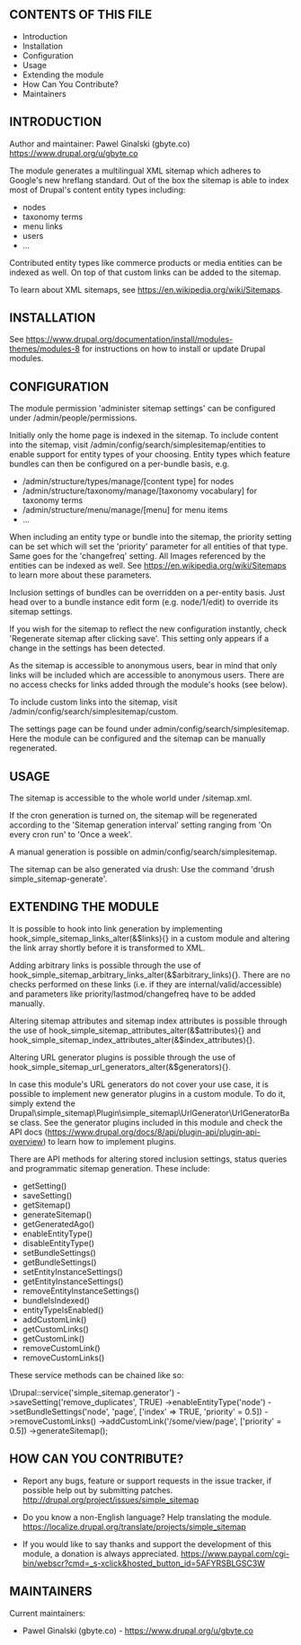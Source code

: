 CONTENTS OF THIS FILE
---------------------

 * Introduction
 * Installation
 * Configuration
 * Usage
 * Extending the module
 * How Can You Contribute?
 * Maintainers


INTRODUCTION
------------

Author and maintainer: Pawel Ginalski (gbyte.co) https://www.drupal.org/u/gbyte.co

The module generates a multilingual XML sitemap which adheres to Google's new
hreflang standard. Out of the box the sitemap is able to index most of Drupal's
content entity types including:

 * nodes
 * taxonomy terms
 * menu links
 * users
 * ...

Contributed entity types like commerce products or media entities can be indexed
as well. On top of that custom links can be added to the sitemap.

To learn about XML sitemaps, see https://en.wikipedia.org/wiki/Sitemaps.


INSTALLATION
------------

See https://www.drupal.org/documentation/install/modules-themes/modules-8
for instructions on how to install or update Drupal modules.


CONFIGURATION
-------------

The module permission 'administer sitemap settings' can be configured under
/admin/people/permissions.

Initially only the home page is indexed in the sitemap. To include content into
the sitemap, visit /admin/config/search/simplesitemap/entities to enable support
for entity types of your choosing. Entity types which feature bundles can then
be configured on a per-bundle basis, e.g.

 * /admin/structure/types/manage/[content type] for nodes
 * /admin/structure/taxonomy/manage/[taxonomy vocabulary] for taxonomy terms
 * /admin/structure/menu/manage/[menu] for menu items
 * ...

When including an entity type or bundle into the sitemap, the priority setting
can be set which will set the 'priority' parameter for all entities of that
type. Same goes for the 'changefreq' setting. All Images referenced by the
entities can be indexed as well. See https://en.wikipedia.org/wiki/Sitemaps to
learn more about these parameters.

Inclusion settings of bundles can be overridden on a per-entity
basis. Just head over to a bundle instance edit form (e.g. node/1/edit) to
override its sitemap settings.

If you wish for the sitemap to reflect the new configuration instantly, check
'Regenerate sitemap after clicking save'. This setting only appears if a change
in the settings has been detected.

As the sitemap is accessible to anonymous users, bear in mind that only links
will be included which are accessible to anonymous users. There are no access
checks for links added through the module's hooks (see below).

To include custom links into the sitemap, visit
/admin/config/search/simplesitemap/custom.

The settings page can be found under admin/config/search/simplesitemap.
Here the module can be configured and the sitemap can be manually regenerated.


USAGE
-----

The sitemap is accessible to the whole world under /sitemap.xml.

If the cron generation is turned on, the sitemap will be regenerated according
to the 'Sitemap generation interval' setting ranging from 'On every cron run' to
'Once a week'.

A manual generation is possible on admin/config/search/simplesitemap.

The sitemap can be also generated via drush: Use the command
'drush simple_sitemap-generate'.


EXTENDING THE MODULE
--------------------

It is possible to hook into link generation by implementing
hook_simple_sitemap_links_alter(&$links){} in a custom module and altering the
link array shortly before it is transformed to XML.

Adding arbitrary links is possible through the use of
hook_simple_sitemap_arbitrary_links_alter(&$arbitrary_links){}. There are no
checks performed on these links (i.e. if they are internal/valid/accessible)
and parameters like priority/lastmod/changefreq have to be added manually.

Altering sitemap attributes and sitemap index attributes is possible through the
use of hook_simple_sitemap_attributes_alter(&$attributes){} and
hook_simple_sitemap_index_attributes_alter(&$index_attributes){}.

Altering URL generator plugins is possible through
the use of hook_simple_sitemap_url_generators_alter(&$generators){}.

In case this module's URL generators do not cover your use case, it is possible
to implement new generator plugins in a custom module. To do it, simply extend
the Drupal\simple_sitemap\Plugin\simple_sitemap\UrlGenerator\UrlGeneratorBase
class. See the generator plugins included in this module and check the API docs
(https://www.drupal.org/docs/8/api/plugin-api/plugin-api-overview) to learn how
to implement plugins.

There are API methods for altering stored inclusion settings, status queries and
programmatic sitemap generation. These include:

 * getSetting()
 * saveSetting()
 * getSitemap()
 * generateSitemap()
 * getGeneratedAgo()
 * enableEntityType()
 * disableEntityType()
 * setBundleSettings()
 * getBundleSettings()
 * setEntityInstanceSettings()
 * getEntityInstanceSettings()
 * removeEntityInstanceSettings()
 * bundleIsIndexed()
 * entityTypeIsEnabled()
 * addCustomLink()
 * getCustomLinks()
 * getCustomLink()
 * removeCustomLink()
 * removeCustomLinks()

These service methods can be chained like so:

\Drupal::service('simple_sitemap.generator')
  ->saveSetting('remove_duplicates', TRUE)
  ->enableEntityType('node')
  ->setBundleSettings('node', 'page', ['index' => TRUE, 'priority' = 0.5])
  ->removeCustomLinks()
  ->addCustomLink('/some/view/page', ['priority' = 0.5])
  ->generateSitemap();


HOW CAN YOU CONTRIBUTE?
-----------------------

 * Report any bugs, feature or support requests in the issue tracker, if
   possible help out by submitting patches.
   http://drupal.org/project/issues/simple_sitemap

 * Do you know a non-English language? Help translating the module.
   https://localize.drupal.org/translate/projects/simple_sitemap

 * If you would like to say thanks and support the development of this module, a
   donation is always appreciated.
   https://www.paypal.com/cgi-bin/webscr?cmd=_s-xclick&hosted_button_id=5AFYRSBLGSC3W


MAINTAINERS
-----------

Current maintainers:
 * Pawel Ginalski (gbyte.co) - https://www.drupal.org/u/gbyte.co

